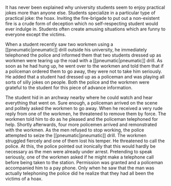 It has never been explained why university students seem to enjoy practical jokes more than anyone else. Students specialize in a particular type of practical joke: the hoax. Inviting the fire-brigade to put out a non-existent fire is a crude form of deception which no self-respecting student would ever indulge in. Students often create amusing situations which are funny to everyone except the victims.

When a student recently saw two workmen using a [[pneumatic|pneumatic]] drill outside his university, he immediately telephoned the police and informed them that two students dressed up as workmen were tearing up the road with a [[pneumatic|pneumatic]] drill. As soon as he had hung up, he went over to the workmen and told them that if a policeman ordered them to go away, they were not to take him seriously. He added that a student had dressed up as a policeman and was playing all sorts of silly jokes on people. Both the police and the workmen were grateful to the student for this piece of advance information.

The student hid in an archway nearby where he could watch and hear everything that went on. Sure enough, a policeman arrived on the scene and politely asked the workmen to go away. When he received a very rude reply from one of the workmen, he threatened to remove them by force. The workmen told him to do as he pleased and the policeman telephoned for help. Shortly afterwards, four more policemen arrived and remonstrated with the workmen. As the men refused to stop working, the police attempted to seize the [[pneumatic|pneumatic]] drill. The workmen struggled fiercely and one of them lost his temper. He threatened to call the police. At this, the police pointed out ironically that this would hardly be necessary as the men were already under arrest. Pretending to speak seriously, one of the workmen asked if he might make a telephone call before being taken to the station. Permission was granted and a policeman accompanied him to a pay phone. Only when he saw that the man was actually telephoning the police did he realize that they had all been the victims of a hoax.




